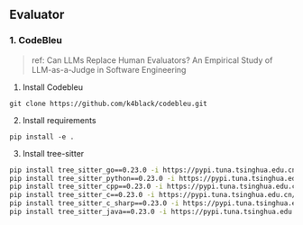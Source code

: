 ## Evaluator
### 1. CodeBleu
>ref: Can LLMs Replace Human Evaluators? An Empirical Study of LLM-as-a-Judge in Software Engineering

1. Install Codebleu
```
git clone https://github.com/k4black/codebleu.git
```
2. Install requirements
```
pip install -e .
```
3. Install tree-sitter
```bash
pip install tree_sitter_go==0.23.0 -i https://pypi.tuna.tsinghua.edu.cn/simple
pip install tree_sitter_python==0.23.0 -i https://pypi.tuna.tsinghua.edu.cn/simple
pip install tree_sitter_cpp==0.23.0 -i https://pypi.tuna.tsinghua.edu.cn/simple
pip install tree_sitter_c==0.23.0 -i https://pypi.tuna.tsinghua.edu.cn/simple
pip install tree_sitter_c_sharp==0.23.0 -i https://pypi.tuna.tsinghua.edu.cn/simple
pip install tree_sitter_java==0.23.0 -i https://pypi.tuna.tsinghua.edu.cn/simple
```